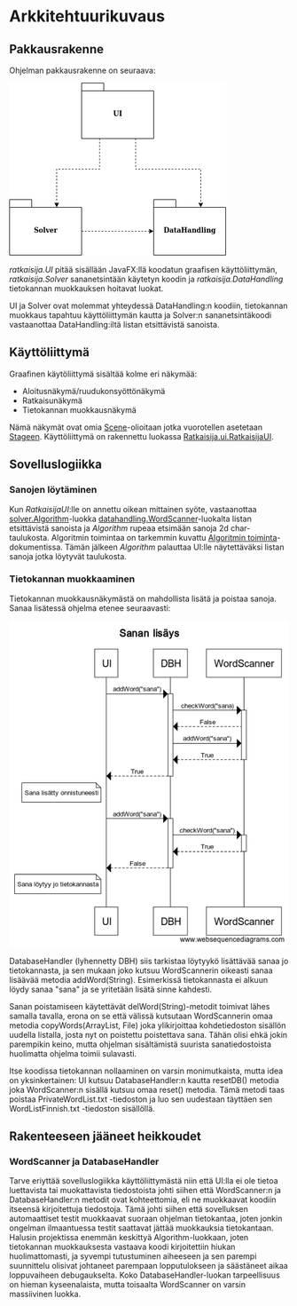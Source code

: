 # Arkkitehtuurikuvaus

## Pakkausrakenne

Ohjelman pakkausrakenne on seuraava:

![pakkausrakennekuva](https://github.com/tibe314/Sanajahtiratkaisija/blob/master/dokumentointi/kuvat/pakkausrakenne.png)

*ratkaisija.UI* pitää sisällään JavaFX:llä koodatun graafisen käyttöliittymän, *ratkaisija.Solver* sananetsintään käytetyn koodin ja *ratkaisija.DataHandling* tietokannan muokkauksen hoitavat luokat.

UI ja Solver ovat molemmat yhteydessä DataHandling:n koodiin, tietokannan muokkaus tapahtuu käyttöliittymän kautta ja Solver:n sananetsintäkoodi vastaanottaa DataHandling:iltä listan etsittävistä sanoista.

## Käyttöliittymä

Graafinen käytöliittymä sisältää kolme eri näkymää:

- Aloitusnäkymä/ruudukonsyöttönäkymä
- Ratkaisunäkymä
- Tietokannan muokkausnäkymä

Nämä näkymät ovat omia [Scene](https://docs.oracle.com/javase/8/javafx/api/javafx/scene/Scene.html)-olioitaan jotka vuorotellen asetetaan [Stageen](https://docs.oracle.com/javase/8/javafx/api/javafx/stage/Stage.html). Käyttöliittymä on rakennettu luokassa [Ratkaisija.ui.RatkaisijaUI](https://github.com/tibe314/Sanajahtiratkaisija/blob/master/Ratkaisija/src/main/java/ratkaisija/UI/RatkaisijaUI.java).

## Sovelluslogiikka

### Sanojen löytäminen

Kun *RatkaisijaUI*:lle on annettu oikean mittainen syöte, vastaanottaa [solver.Algorithm](https://github.com/tibe314/Sanajahtiratkaisija/blob/master/Ratkaisija/src/main/java/ratkaisija/solver/Algorithm.java)-luokka [datahandling.WordScanner](https://github.com/tibe314/Sanajahtiratkaisija/blob/master/Ratkaisija/src/main/java/ratkaisija/datahandling/WordScanner.java)-luokalta listan etsittävistä sanoista ja *Algorithm* rupeaa etsimään sanoja 2d char-taulukosta. Algoritmin toimintaa on tarkemmin kuvattu [Algoritmin toiminta](https://github.com/tibe314/Sanajahtiratkaisija/blob/master/dokumentointi/algoritmin_toiminta.md)-dokumentissa. Tämän jälkeen *Algorithm* palauttaa UI:lle näytettäväksi listan sanoja jotka löytyvät taulukosta.

### Tietokannan muokkaaminen

Tietokannan muokkausnäkymästä on mahdollista lisätä ja poistaa sanoja. Sanaa lisätessä ohjelma etenee seuraavasti:

![sanan lisäämiskuva](https://github.com/tibe314/Sanajahtiratkaisija/blob/master/dokumentointi/kuvat/sanan_lisays.png)

DatabaseHandler (lyhennetty DBH) siis tarkistaa löytyykö lisättävää sanaa jo tietokannasta, ja sen mukaan joko kutsuu WordScannerin oikeasti sanaa lisäävää metodia addWord(String). Esimerkissä tietokannasta ei alkuun löydy sanaa "sana" ja se yritetään lisätä sinne kahdesti.

Sanan poistamiseen käytettävät delWord(String)-metodit toimivat lähes samalla tavalla, erona on se että välissä kutsutaan WordScannerin omaa metodia copyWords(ArrayList<String>, File) joka ylikirjoittaa kohdetiedoston sisällön uudella listalla, josta nyt on poistettu poistettava sana. Tähän olisi ehkä jokin parempikin keino, mutta ohjelman sisältämistä suurista sanatiedostoista huolimatta ohjelma toimii sulavasti.

Itse koodissa tietokannan nollaaminen on varsin monimutkaista, mutta idea on yksinkertainen: UI kutsuu DatabaseHandler:n kautta resetDB() metodia joka WordScanner:n sisällä kutsuu omaa reset() metodia. Tämä metodi taas poistaa PrivateWordList.txt -tiedoston ja luo sen uudestaan täyttäen sen WordListFinnish.txt -tiedoston sisällöllä.

## Rakenteeseen jääneet heikkoudet

### WordScanner ja DatabaseHandler

Tarve eriyttää sovelluslogiikka käyttöliittymästä niin että UI:lla ei ole tietoa luettavista tai muokattavista tiedostoista johti siihen että WordScanner:n ja DatabaseHandler:n metodit ovat kohteettomia, eli ne muokkaavat koodiin itseensä kirjoitettuja tiedostoja. Tämä johti siihen että sovelluksen automaattiset testit muokkaavat suoraan ohjelman tietokantaa, joten jonkin ongelman ilmaantuessa testit saattavat jättää muokkauksia tietokantaan. Halusin projektissa enemmän keskittyä Algorithm-luokkaan, joten tietokannan muokkauksesta vastaava koodi kirjoitettiin hiukan huolimattomasti, ja syvempi tutustuminen aiheeseen ja sen parempi suunnittelu olisivat johtaneet parempaan lopputulokseen ja säästäneet aikaa loppuvaiheen debugaukselta. Koko DatabaseHandler-luokan tarpeellisuus on hieman kyseenalaista, mutta toisaalta WordScanner on varsin massiivinen luokka.
